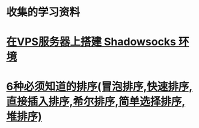 # 收集的学习资料

# [在VPS服务器上搭建 Shadowsocks 环境](https://github.com/wangHwYD/study/blob/master/%E5%9C%A8VPS%E6%9C%8D%E5%8A%A1%E5%99%A8%E4%B8%8A%E6%90%AD%E5%BB%BA%20Shadowsocks%20%E7%8E%AF%E5%A2%83.md) 

# [6种必须知道的排序(冒泡排序,快速排序,直接插入排序,希尔排序,简单选择排序,堆排序)](https://github.com/wangHwYD/study/blob/master/6%E7%A7%8D%E5%BF%85%E9%A1%BB%E7%9F%A5%E9%81%93%E7%9A%84%E6%8E%92%E5%BA%8F.md) 